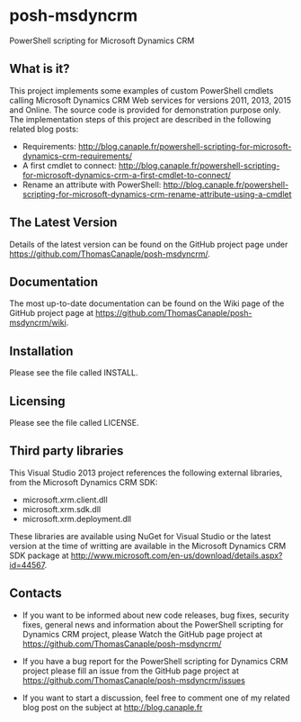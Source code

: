 # posh-msdyncrm
PowerShell scripting for Microsoft Dynamics CRM

What is it?
-----------

This project implements some examples of custom PowerShell cmdlets
calling Microsoft Dynamics CRM Web services for versions 2011, 2013,
2015 and Online. The source code is provided for demonstration purpose 
only. The implementation steps of this project are described in the
following related blog posts:

- Requirements: http://blog.canaple.fr/powershell-scripting-for-microsoft-dynamics-crm-requirements/
- A first cmdlet to connect: http://blog.canaple.fr/powershell-scripting-for-microsoft-dynamics-crm-a-first-cmdlet-to-connect/
- Rename an attribute with PowerShell: http://blog.canaple.fr/powershell-scripting-for-microsoft-dynamics-crm-rename-attribute-using-a-cmdlet

The Latest Version
------------------

Details of the latest version can be found on the GitHub project page 
under https://github.com/ThomasCanaple/posh-msdyncrm/.

Documentation
-------------

The most up-to-date documentation can be found on the Wiki page of
the GitHub project page at https://github.com/ThomasCanaple/posh-msdyncrm/wiki.

Installation
------------

Please see the file called INSTALL.

Licensing
---------

Please see the file called LICENSE.

Third party libraries
---------------------

This Visual Studio 2013 project references the following
external libraries, from the Microsoft Dynamics CRM SDK:

  - microsoft.xrm.client.dll
  - microsoft.xrm.sdk.dll
  - microsoft.xrm.deployment.dll

These libraries are available using NuGet for Visual Studio 
or the latest version at the time of writting are available in the 
Microsoft Dynamics CRM SDK package at 
http://www.microsoft.com/en-us/download/details.aspx?id=44567.

Contacts
--------

  - If you want to be informed about new code releases, bug fixes,
    security fixes, general news and information about the PowerShell
    scripting for Dynamics CRM project, please Watch the GitHub page 
    project at <https://github.com/ThomasCanaple/posh-msdyncrm/>

  - If you have a bug report for the PowerShell scripting for 
    Dynamics CRM project please fill an issue from the GitHub page 
    project at <https://github.com/ThomasCanaple/posh-msdyncrm/issues>
    
  - If you want to start a discussion, feel free to comment one of 
    my related blog post on the subject at <http://blog.canaple.fr>
